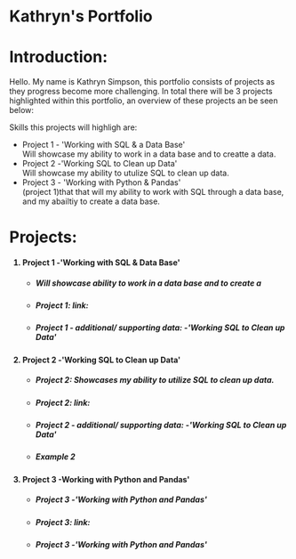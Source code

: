 # Kathryn's Portfolio


# Introduction:
Hello. My name is Kathryn Simpson, this portfolio consists of projects as they progress become more challenging. 
In total there will be 3 projects highlighted within this portfolio, an overview of these projects an be seen below:

Skills this projects will highligh are:
<ul>
<li>Project 1 - 'Working with SQL & a Data Base'</li> Will showcase my ability to work in a data base and to creatte a data.
<li>Project 2 -'Working SQL to Clean up Data'</li> Will showcase my ability to utulize SQL to clean up data.
 <li>Project 3 - 'Working with Python & Pandas'</li>
(project 1)that that will my ability to work with SQL through a data base, and my abailtiy to create a data base.  
    </ul>
   
  # Projects: 
<ol>
 <h4> <li>Project 1 -'Working with SQL & Data Base'<h4> 
 <UL>
   
<h5> <li>Will showcase ability to work in a data base and to create a <h5> 
<h5> <li>Project 1: link:  <h5>
<h5> <li>Project 1 - additional/ supporting data:  -'Working SQL to Clean up Data' <h5>
 </UL>
   
<h4> <li>Project 2 -'Working SQL to Clean up Data'<h4> 
 <UL>
<h5>  <LI>Project 2: Showcases my ability to utilize SQL to clean up data.<h5> 
<h5> <li>Project 2: link: <h5>
<h5> <li>Project 2 - additional/ supporting data:  -'Working SQL to Clean up Data' <h5>
<h5> <li>Example 2</li> <h5>
 </UL>
 
<h4> <li>Project 3 -Working with Python and Pandas'<h4> 
 <UL>
<h5> <li>Project 3 -'Working with Python and Pandas'<h5> 
<h5> <li>Project 3: link: <h5>
<h5> <li>Project 3 -'Working with Python and Pandas'<h5> 
 </ul>
